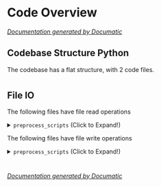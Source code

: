 # Code Overview

[_Documentation generated by Documatic_](https://www.documatic.com)

<!---Documatic-section-Codebase Structure Python-start--->
## Codebase Structure Python

The codebase has a flat structure, with 2 code files.

# #
<!---Documatic-section-Codebase Structure Python-end--->

<!---Documatic-section-File IO-start--->
## File IO

<!---Documatic-block-file_io-start--->
The following files have file read operations

<!---Documatic-block-preprocess_scripts-start--->
<details>
	<summary><code>preprocess_scripts</code> (Click to Expand!)</summary>

* preprocess_scripts.preprocess_ms3
* preprocess_scripts.preprocess_s4
</details>
<!---Documatic-block-preprocess_scripts-end--->

The following files have file write operations

<!---Documatic-block-preprocess_scripts-start--->
<details>
	<summary><code>preprocess_scripts</code> (Click to Expand!)</summary>

* preprocess_scripts.preprocess_ms3
* preprocess_scripts.preprocess_s4
</details>
<!---Documatic-block-preprocess_scripts-end--->
<!---Documatic-block-file_io-end--->

# #
<!---Documatic-section-File IO-end--->

[_Documentation generated by Documatic_](https://www.documatic.com)